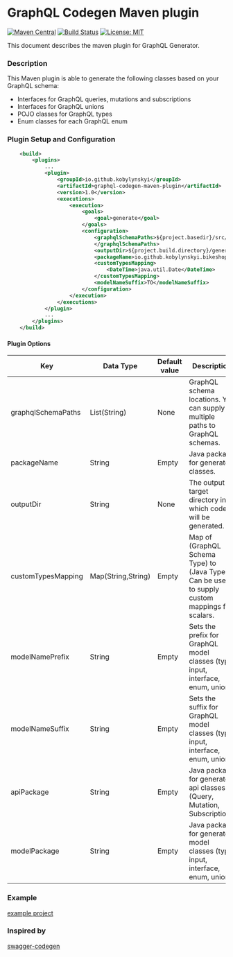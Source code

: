 # GraphQL Codegen Maven plugin #

[![Maven Central](https://maven-badges.herokuapp.com/maven-central/io.github.kobylynskyi/graphql-codegen-maven-plugin/badge.svg)](https://maven-badges.herokuapp.com/maven-central/io.github.kobylynskyi/graphql-codegen-maven-plugin)
[![Build Status](https://travis-ci.com/kobylynskyi/graphql-java-codegen-maven-plugin.svg?branch=master)](https://travis-ci.com/kobylynskyi/graphql-java-codegen-maven-plugin)
[![License: MIT](https://img.shields.io/badge/License-MIT-yellow.svg)](https://opensource.org/licenses/MIT)

This document describes the maven plugin for GraphQL Generator.

### Description

This Maven plugin is able to generate the following classes based on your GraphQL schema:
* Interfaces for GraphQL queries, mutations and subscriptions
* Interfaces for GraphQL unions
* POJO classes for GraphQL types
* Enum classes for each GraphQL enum

### Plugin Setup and Configuration

```xml
    <build>
        <plugins>
            ...
            <plugin>
                <groupId>io.github.kobylynskyi</groupId>
                <artifactId>graphql-codegen-maven-plugin</artifactId>
                <version>1.0</version>
                <executions>
                    <execution>
                        <goals>
                            <goal>generate</goal>
                        </goals>
                        <configuration>
                            <graphqlSchemaPaths>${project.basedir}/src/main/resources/schema.graphqls
                            </graphqlSchemaPaths>
                            <outputDir>${project.build.directory}/generated-sources/graphql</outputDir>
                            <packageName>io.github.kobylynskyi.bikeshop.graphql.model</packageName>
                            <customTypesMapping>
                                <DateTime>java.util.Date</DateTime>
                            </customTypesMapping>
                            <modelNameSuffix>TO</modelNameSuffix>
                        </configuration>
                    </execution>
                </executions>
            </plugin>
            ...
        </plugins>
    </build>
```


#### Plugin Options

| Key                     | Data Type          | Default value | Description |
| ----------------------- | ------------------ | ------------- | ----------- |
| graphqlSchemaPaths      | List(String)       | None          | GraphQL schema locations. You can supply multiple paths to GraphQL schemas. |
| packageName             | String             | Empty         | Java package for generated classes. |
| outputDir               | String             | None          | The output target directory into which code will be generated. |
| customTypesMapping      | Map(String,String) | Empty         | Map of (GraphQL Schema Type) to (Java Type). Can be used to supply custom mappings for scalars. |
| modelNamePrefix         | String             | Empty         | Sets the prefix for GraphQL model classes (type, input, interface, enum, union). |
| modelNameSuffix         | String             | Empty         | Sets the suffix for GraphQL model classes (type, input, interface, enum, union). |
| apiPackage              | String             | Empty         | Java package for generated api classes (Query, Mutation, Subscription). |
| modelPackage            | String             | Empty         | Java package for generated model classes (type, input, interface, enum, union). |


### Example

[example project](example)


### Inspired by
[swagger-codegen](https://github.com/swagger-api/swagger-codegen)

